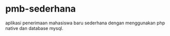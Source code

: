 # pmb-sederhana
aplikasi penerimaan mahasiswa baru sederhana dengan menggunakan php native dan database mysql.

